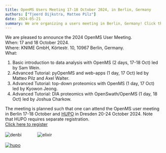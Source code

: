 ```yaml
---
title: OpenMS Users Meeting 17-18 October 2024, in Berlin, Germany
authors: ["Tjeerd Dijkstra, Matteo Pilz"]
date: 2024-05-21
summary: We are organizing a users meeting in Berlin, Germany! Click the header above for more information.
---
```


We are pleased to announce the 2024 OpenMS User Meeting.<br>
When:  17 and 18 October 2024.<br>
Where: KNIME GmbH, Körtestr. 10, 10967 Berlin, Germany.<br>
What:
1.	Basic introduction to data analysis with OpenMS (2 days, 17-18 Oct) led by Sam Wein.
2.	Advanced Tutorial: pyOpenMS and web-apps (1 day, 17 Oct) led by Matteo Pilz and Axel Walter.
3.	Advanced Tutorial: top-down proteomics with OpenMS (1 day, 17 Oct) led by Kyowon Jeong.
4.	Advanced Tutorial: DIA proteomics with OpenSwath/OpenMS (1 day, 18 Oct) led by Joshua Charkow.

The meeting is planned such that one can attend the OpenMS user meeting in Berlin 17-18 October and [HUPO](https://2024.hupo.org) in Dresden 20-24 October 2024. Note that HUPO requires separate registration.
<br>
[Click here to register](https://docs.google.com/forms/d/1hGBNNXHtxGyk6MO6EiKHNhbrPbklLhBnAqKwZ2O-ZuU)
<br><br>
![denbi](/images/logos/denbi.jpeg) &nbsp; &nbsp; &nbsp; &nbsp; &nbsp; &nbsp; ![elixir](/images/logos/Elixir.png)
<br><br>
[![hupo](/images/logos/HUPO-2024.jpg)](https://2024.hupo.org)
